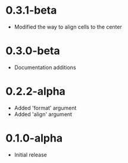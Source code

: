 # 0.3.1-beta

- Modified the way to align cells to the center

# 0.3.0-beta

- Documentation additions

# 0.2.2-alpha

- Added 'format' argument
- Added 'align' argument

# 0.1.0-alpha

- Initial release